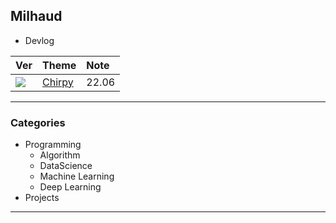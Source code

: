 ## Milhaud
- Devlog

| Ver | Theme | Note |
| :--- | :--- | :--- |
| <img src="https://img.shields.io/badge/Github-v1-white"> | [Chirpy](https://github.com/cotes2020/jekyll-theme-chirpy) | 22.06 |

---

### Categories
- Programming
  - Algorithm
  - DataScience
  - Machine Learning
  - Deep Learning
- Projects

---
